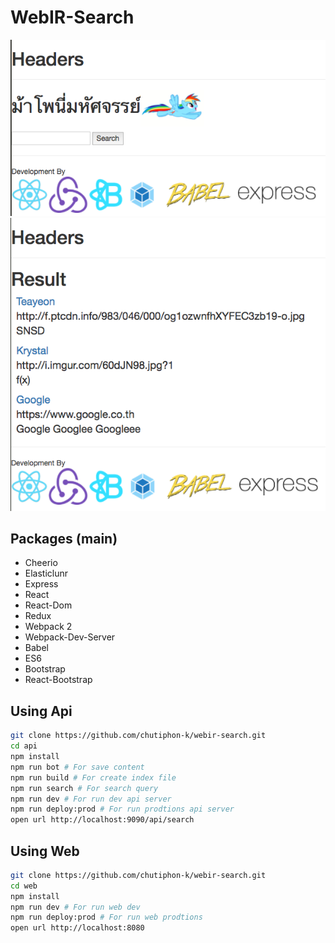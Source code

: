 # WebIR-Search

![Home Screen](https://github.com/chutiphon-k/webir-search/blob/master/README-images/screenshot-home-v1.png)
![Result Screen](https://github.com/chutiphon-k/webir-search/blob/master/README-images/screenshot-result-v1.png)

## Packages (main)
- Cheerio
- Elasticlunr
- Express
- React
- React-Dom
- Redux
- Webpack 2
- Webpack-Dev-Server
- Babel
- ES6
- Bootstrap
- React-Bootstrap

## Using Api
```bash
git clone https://github.com/chutiphon-k/webir-search.git
cd api
npm install
npm run bot # For save content
npm run build # For create index file
npm run search # For search query
npm run dev # For run dev api server
npm run deploy:prod # For run prodtions api server
open url http://localhost:9090/api/search
```

## Using Web
```bash
git clone https://github.com/chutiphon-k/webir-search.git
cd web
npm install
npm run dev # For run web dev
npm run deploy:prod # For run web prodtions
open url http://localhost:8080
```